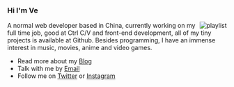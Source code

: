 ### Hi I'm Ve

<img align="right" src="https://spotify-recently-played-readme.vercel.app/api?user=y7gz8lwt4xlg296t6u4e73gjg&count=3" alt="playlist"/>

A normal web developer based in China, currently working on my full time job, good at Ctrl C/V and front-end development, all of my tiny projects is available at Github. Besides programming, I have an immense interest in music, movies, anime and video games.

- Read more about my [Blog](https://bouquetrender.github.io/)
- Talk with me by [Email](mailto:bouquetrender@gmail.com)
- Follow me on [Twitter](https://twitter.com/bouquetrender) or [Instagram](https://instagram.com/bouquetrender)
